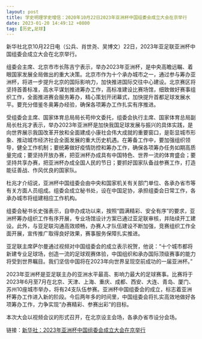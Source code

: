 ```yaml
---
layout: post
title: 学史明理学史增信：2020年10月22日2023年亚洲杯中国组委会成立大会在京举行
date: 2023-01-20 14:49:12 +0800
tag: [历史,足球]
---
```


新华社北京10月22日电（公兵、肖世尧、吴博文）22日，2023年亚足联亚洲杯中国组委会成立大会在北京举行。

组委会主席、北京市市长陈吉宁表示，举办2023年亚洲杯，是中央高瞻远瞩、着眼国家发展全局做出的重大决策。北京市作为十个承办城市之一，通过参与筹办亚洲杯，将进一步提升北京的国际影响力，加快推进国际交往中心建设。北京赛区将坚持首善标准，高水平谋划推进筹办工作，高标准建设比赛场馆，细致做好赛事组织工作，全面推进赛会服务筹办，精心策划开闭幕式，加快提升首都足球发展水平。要充分借鉴冬奥筹办经验，确保各项筹办工作扎实有序推进。

受组委会主席、国家体育总局局长苟仲文委托，组委会执行主席、国家体育总局副局长杜兆才表示，举办2023年亚洲杯是加快我国足球发展与振兴的具体实践，是向世界展示我国改革开放和全面建成小康社会伟大成就的重要窗口，是彰显城市形象、推动城市经济社会全面发展的重大历史机遇。在筹备工作中，要加强组织领导，健全工作机制；要统筹做好疫情防控和筹办工作，确保各项筹办任务如期高质量完成；要坚持开放办赛，把亚洲杯办成具有中国特色、世界一流的体育盛会；要坚持共享办赛，把亚洲杯办成全国人民的节日；要抓好国家队备战参赛工作，打造能征善战、作风优良的国家队。

杜兆才介绍说，亚洲杯中国组委会由中央和国家机关有关部门单位、各承办省市等有关方面人员组成。组委会成立秘书处，设在中国足协，承担组委会日常工作，各承办城市将组建相应工作机构。

组委会秘书长史强表示，自申办成功以来，按照“圆满精彩、安全有序”的要求，亚洲杯筹办组织工作有序开展，专业场馆设计方案已通过亚足联审核，并陆续开工建设。此外，与亚足联沟通高效顺畅，办赛人才队伍建设不断加强，竞赛组织工作全面开展，宣传推广取得良好效果，赛事服务保障扎实推进。

亚足联主席萨尔曼通过视频对中国组委会的成立表示祝贺，他说：“十个城市都将新建专业足球场，创造一流的足球观赛体验，中国组织和承办国际顶级赛事的能力将受到世界瞩目。我们坚信中国将在2023年向世界呈现空前成功的一届亚洲杯。”

2023年亚洲杯是亚足联主办的亚洲水平最高、影响力最大的足球赛事。比赛将于2023年6月至7月在北京、天津、上海、重庆、成都、西安、大连、青岛、厦门、苏州10座城市举办，将有24支队伍参赛。亚洲杯中国组委会的成立，标志着亚洲杯筹办工作进入新的阶段。今后两年多的时间里，中国组委会将扎实高效地做好各项筹办工作，力争实现“办赛精彩、参赛出彩”的目标。

本次大会以视频会议的形式召开，在北京设主会场，各承办省市设分会场。

链接：[新华社：2023年亚洲杯中国组委会成立大会在京举行](https://baijiahao.baidu.com/s?id=1681219198667469052)